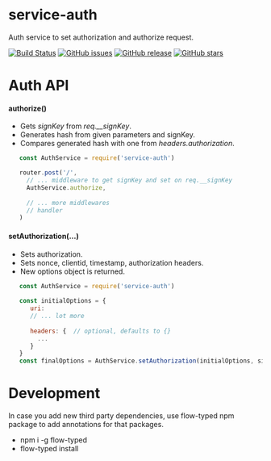 # service-auth
Auth service to set authorization and authorize request.

[![Build Status](https://travis-ci.org/renderforest/service-auth.svg?branch=master)](https://travis-ci.org/renderforest/service-auth)
[![GitHub issues](https://img.shields.io/github/issues/renderforest/service-auth.svg)](https://github.com/renderforest/service-auth/issues)
[![GitHub release](https://img.shields.io/github/release/renderforest/service-auth.svg)](https://github.com/renderforest/service-auth/release)
[![GitHub stars](https://img.shields.io/github/stars/renderforest/service-auth.svg)](https://github.com/renderforest/service-auth/stargazers)

# Auth API

#### authorize()

  * Gets *signKey* from *req.__signKey*.
  * Generates hash from given parameters and signKey.
  * Compares generated hash with one from *headers.authorization*.
 
  ``` javascript
     const AuthService = require('service-auth')
  
     router.post('/',
       // ... middleware to get signKey and set on req.__signKey
       AuthService.authorize,
      
       // ... more middlewares
       // handler
     )
  ```

#### setAuthorization(...)

  * Sets authorization.
  * Sets nonce, clientid, timestamp, authorization headers.
  * New options object is returned.
 
  ``` javascript
     const AuthService = require('service-auth')
   
     const initialOptions = {
        uri: 
        // ... lot more
        
        headers: {  // optional, defaults to {}  
          ...  
        }
     }
     const finalOptions = AuthService.setAuthorization(initialOptions, signKey, clientId),
  ```

  
# Development
In case you add new third party dependencies, use flow-typed npm package to add annotations for that packages.
 * npm i -g flow-typed
 * flow-typed install
